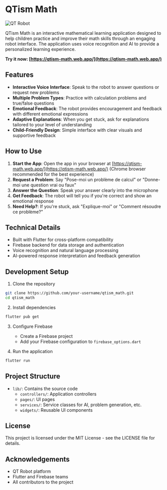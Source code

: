# QTism Math

![QT Robot](https://qtrobot.com/wp-content/uploads/2019/03/QTrobot-for-autism-social-skills-emotional.png)

QTism Math is an interactive mathematical learning application designed to help children practice and improve their math skills through an engaging robot interface. The application uses voice recognition and AI to provide a personalized learning experience.

**Try it now: [https://qtism-math.web.app/](https://qtism-math.web.app/)**

## Features

- **Interactive Voice Interface**: Speak to the robot to answer questions or request new problems
- **Multiple Problem Types**: Practice with calculation problems and true/false questions
- **Emotional Feedback**: The robot provides encouragement and feedback with different emotional expressions
- **Adaptive Explanations**: When you get stuck, ask for explanations tailored to your level of understanding
- **Child-Friendly Design**: Simple interface with clear visuals and supportive feedback

## How to Use

1. **Start the App**: Open the app in your browser at [https://qtism-math.web.app/](https://qtism-math.web.app/) (Chrome browser recommended for the best experience)
2. **Request a Problem**: Say "Pose-moi un problème de calcul" or "Donne-moi une question vrai ou faux"
3. **Answer the Question**: Speak your answer clearly into the microphone
4. **Get Feedback**: The robot will tell you if you're correct and show an emotional response
5. **Need Help?**: If you're stuck, ask "Explique-moi" or "Comment résoudre ce problème?"

## Technical Details

- Built with Flutter for cross-platform compatibility
- Firebase backend for data storage and authentication
- Voice recognition and natural language processing
- AI-powered response interpretation and feedback generation

## Development Setup

1. Clone the repository
```bash
git clone https://github.com/your-username/qtism_math.git
cd qtism_math
```

2. Install dependencies
```bash
flutter pub get
```

3. Configure Firebase
   - Create a Firebase project
   - Add your Firebase configuration to `firebase_options.dart`

4. Run the application
```bash
flutter run
```

## Project Structure

- `lib/`: Contains the source code
  - `controllers/`: Application controllers
  - `pages/`: UI pages
  - `services/`: Service classes for AI, problem generation, etc.
  - `widgets/`: Reusable UI components

## License

This project is licensed under the MIT License - see the LICENSE file for details.

## Acknowledgements

- QT Robot platform
- Flutter and Firebase teams
- All contributors to the project
